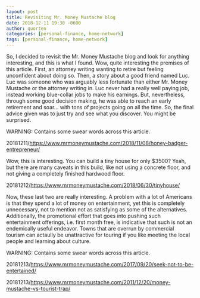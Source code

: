 ```yaml
---
layout: post
title: Revisiting Mr. Money Mustache blog
date: 2018-12-11 19:30 -0600
author: quorten
categories: [personal-finance, home-network]
tags: [personal-finance, home-network]
---
```


So, I decided to revisit the Mr. Money Mustache blog and look for
anything interesting, and this is what I found.  Wow, quite
interesting the premises of this article.  First, an attorney writing
wanting to retire but feeling unconfident about doing so.  Then, a
story about a good friend named Luc.  Luc was someone who was arguably
less fortunate than either Mr. Money Mustache or the attorney writing
in.  Luc never had a really well paying job, instead working
blue-collar jobs to make his earnings.  But, nevertheless, through
some good decision making, he was able to reach an early retirement
and soar...  with tons of projects going on all the time.  So, the
final advice given was to just try and see what you discover.  You
might be surprised.

WARNING: Contains some swear words across this article.

20181211/https://www.mrmoneymustache.com/2018/11/08/honey-badger-entrepreneur/

Wow, this is interesting.  You can build a tiny house for only $3500?
Yeah, but there are many caveats in this build, like not using a
concrete floor, and not giving a completely finished hardwood floor.

20181212/https://www.mrmoneymustache.com/2018/06/30/tinyhouse/

Now, these last two are really interesting.  A problem with a lot of
Americans is that they spend a lot of money on entertainment, yet this
is completely unnecessary, not to mention not as satisfying as some of
the alternatives.  Additionally, the promotional effort that goes into
pushing such entertainment offerings, i.e. first month free, is
indicative that such is not an endemically useful endeavor.  Towns
that are overrun by commercial tourism can actaully be unattractive
for touring if you like meeting the local people and learning about
culture.

WARNING: Contains some swear words across this article.

20181213/https://www.mrmoneymustache.com/2017/09/20/seek-not-to-be-entertained/

20181213/https://www.mrmoneymustache.com/2011/12/20/money-mustache-vs-tourist-trap/

